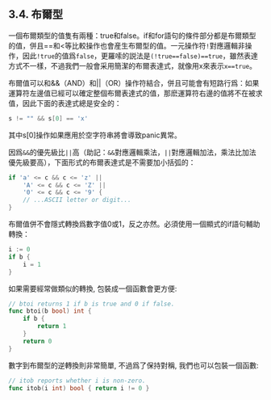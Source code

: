 ## 3.4. 布爾型

一個布爾類型的值隻有兩種：true和false。if和for語句的條件部分都是布爾類型的值，併且==和<等比較操作也會産生布爾型的值。一元操作符`!`對應邏輯非操作，因此`!true`的值爲`false`，更羅嗦的説法是`(!true==false)==true`，雖然表達方式不一樣，不過我們一般會采用簡潔的布爾表達式，就像用x來表示`x==true`。

布爾值可以和&&（AND）和||（OR）操作符結合，併且可能會有短路行爲：如果運算符左邊值已經可以確定整個布爾表達式的值，那麽運算符右邊的值將不在被求值，因此下面的表達式總是安全的：

```Go
s != "" && s[0] == 'x'
```

其中s[0]操作如果應用於空字符串將會導致panic異常。

因爲`&&`的優先級比`||`高（助記：`&&`對應邏輯乘法，`||`對應邏輯加法，乘法比加法優先級要高），下面形式的布爾表達式是不需要加小括弧的：

```Go
if 'a' <= c && c <= 'z' ||
	'A' <= c && c <= 'Z' ||
	'0' <= c && c <= '9' {
	// ...ASCII letter or digit...
}
```

布爾值併不會隱式轉換爲數字值0或1，反之亦然。必須使用一個顯式的if語句輔助轉換：

```Go
i := 0
if b {
	i = 1
}
```

如果需要經常做類似的轉換, 包裝成一個函數會更方便:

```Go
// btoi returns 1 if b is true and 0 if false.
func btoi(b bool) int {
	if b {
		return 1
	}
	return 0
}
```

數字到布爾型的逆轉換則非常簡單, 不過爲了保持對稱, 我們也可以包裝一個函數:

```Go
// itob reports whether i is non-zero.
func itob(i int) bool { return i != 0 }
```



